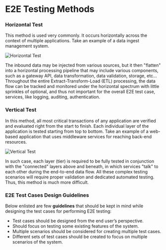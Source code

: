 # E2E Testing Methods

### Horizontal Test <a href="#horizontal-test" id="horizontal-test"></a>

This method is used very commonly. It occurs horizontally across the context of multiple applications. Take an example of a data ingest management system.

![Horizontal Test](https://microsoft.github.io/code-with-engineering-playbook/automated-testing/e2e-testing/images/horizontal-e2e-testing.png)

The inbound data may be injected from various sources, but it then "flatten" into a horizontal processing pipeline that may include various components, such as a gateway API, data transformation, data validation, storage, etc... Throughout the entire Extract-Transform-Load (ETL) processing, the data flow can be tracked and monitored under the horizontal spectrum with little sprinkles of optional, and thus not important for the overall E2E test case, services, like logging, auditing, authentication.

### Vertical Test <a href="#vertical-test" id="vertical-test"></a>

In this method, all most critical transactions of any application are verified and evaluated right from the start to finish. Each individual layer of the application is tested starting from top to bottom. Take an example of a web-based application that uses middleware services for reaching back-end resources.

![Vertical Test](https://microsoft.github.io/code-with-engineering-playbook/automated-testing/e2e-testing/images/vertical-e2e-testing.png)

In such case, each layer (tier) is required to be fully tested in conjunction with the "connected" layers above and beneath, in which services "talk" to each other during the end-to-end data flow. All these complex testing scenarios will require proper validation and dedicated automated testing. Thus, this method is much more difficult.

### E2E Test Cases Design Guidelines <a href="#e2e-test-cases-design-guidelines" id="e2e-test-cases-design-guidelines"></a>

Below enlisted are few **guidelines** that should be kept in mind while designing the test cases for performing E2E testing:

* Test cases should be designed from the end user’s perspective.
* Should focus on testing some existing features of the system.
* Multiple scenarios should be considered for creating multiple test cases.
* Different sets of test cases should be created to focus on multiple scenarios of the system.
